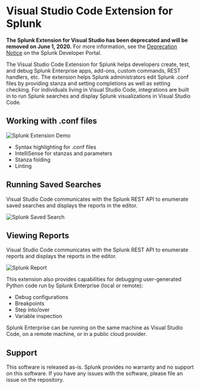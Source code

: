 # Visual Studio Code Extension for Splunk


**The Splunk Extension for Visual Studio has been deprecated and will be removed on June 1, 2020.**
For more information, see the [Deprecation Notice](https://dev.splunk.com/enterprise/docs/csharp/plugin-vs/deprecation-notice) on the Splunk Developer Portal.


The Visual Studio Code Extension for Splunk helps developers create, test, and debug Splunk Enterprise apps, add-ons, custom commands, REST handlers, etc.  The extension helps Splunk administrators edit Splunk .conf files by providing stanza and setting completions as well as setting checking.  For individuals living in Visual Studio Code, integrations are built in to run Splunk searches and display Splunk visualizations in Visual Studio Code.

## Working with .conf files

![Splunk Extension Demo](https://raw.githubusercontent.com/splunk/vscode-extension-splunk/master/images/demo1.gif)

* Syntax highlighting for .conf files
* IntelliSense for stanzas and parameters
* Stanza folding
* Linting

## Running Saved Searches

Visual Studio Code communicates with the Splunk REST API to enumerate saved searches and displays the reports in the editor.

![Splunk Saved Search](https://raw.githubusercontent.com/wiki/splunk/vscode-extension-splunk/images/saved_search_activity_bar.gif)



## Viewing Reports

Visual Studio Code communicates with the Splunk REST API to enumerate reports and displays the reports in the editor.

![Splunk Report](https://raw.githubusercontent.com/wiki/splunk/vscode-extension-splunk/images/embedded_view.gif)


This extension also provides capabilities for debugging user-generated Python code run by Splunk Enterprise (local or remote):

* Debug configurations
* Breakpoints
* Step into/over
* Variable inspection

Splunk Enterprise can be running on the same machine as Visual Studio Code, on a remote machine, or in a public cloud provider.


## Support

This software is released as-is. Splunk provides no warranty and no support on this software.
If you have any issues with the software, please file an issue on the repository.